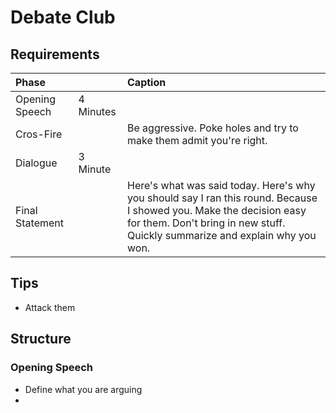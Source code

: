 # Debate Club

## Requirements

| Phase |  | Caption |
| :--- | :--- | :--- |
| Opening Speech | 4 Minutes |  |
| Cros-Fire |  | Be aggressive. Poke holes and try to make them admit you're right.  |
| Dialogue | 3 Minute |  |
| Final Statement |  | Here's what was said today. Here's why you should say I ran this round. Because I showed you. Make the decision easy for them. Don't bring in new stuff. Quickly summarize and explain why you won. |

## Tips

* Attack them 

## Structure

### Opening Speech

* Define what you are arguing
* 
